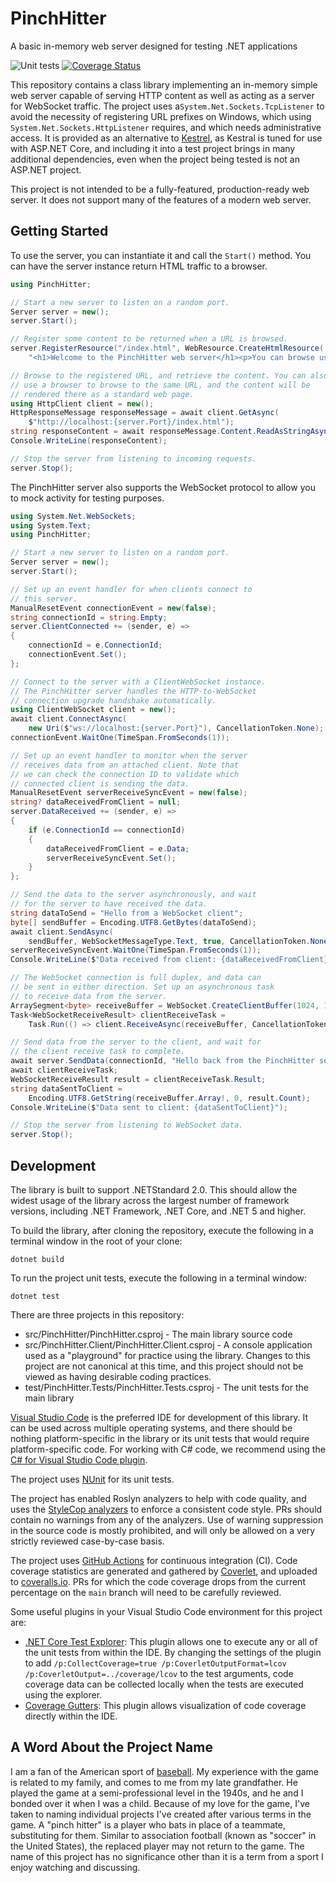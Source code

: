 # PinchHitter
A basic in-memory web server designed for testing .NET applications

![Unit tests](https://github.com/jimevans/PinchHitter/actions/workflows/dotnet.yml/badge.svg)
[![Coverage Status](https://coveralls.io/repos/github/jimevans/PinchHitter/badge.svg?branch=main&kill_cache=1)](https://coveralls.io/github/jimevans/PinchHitter?branch=main)

This repository contains a class library implementing an in-memory simple web server
capable of serving HTTP content as well as acting as a server for WebSocket traffic.
The project uses a`System.Net.Sockets.TcpListener` to avoid the necessity of registering
URL prefixes on Windows, which using `System.Net.Sockets.HttpListener` requires, and which
needs administrative access. It is provided as an alternative to 
[Kestrel](https://learn.microsoft.com/en-us/aspnet/core/fundamentals/servers/?view=aspnetcore-6.0),
as Kestral is tuned for use with ASP.NET Core, and including it into a test project
brings in many additional dependencies, even when the project being tested is not an
ASP.NET project.

This project is not intended to be a fully-featured, production-ready web server. It does
not support many of the features of a modern web server.

## Getting Started
To use the server, you can instantiate it and call the `Start()` method. You can have the
server instance return HTML traffic to a browser.

```csharp
using PinchHitter;

// Start a new server to listen on a random port.
Server server = new();
server.Start();

// Register some content to be returned when a URL is browsed.
server.RegisterResource("/index.html", WebResource.CreateHtmlResource(
    "<h1>Welcome to the PinchHitter web server</h1><p>You can browse using localhost</p>"));

// Browse to the registered URL, and retrieve the content. You can also
// use a browser to browse to the same URL, and the content will be
// rendered there as a standard web page.
using HttpClient client = new();
HttpResponseMessage responseMessage = await client.GetAsync(
    $"http://localhost:{server.Port}/index.html");
string responseContent = await responseMessage.Content.ReadAsStringAsync();
Console.WriteLine(responseContent);

// Stop the server from listening to incoming requests.
server.Stop();
```

The PinchHitter server also supports the WebSocket protocol to allow you to mock activity for testing
purposes.

```csharp
using System.Net.WebSockets;
using System.Text;
using PinchHitter;

// Start a new server to listen on a random port.
Server server = new();
server.Start();

// Set up an event handler for when clients connect to
// this server.
ManualResetEvent connectionEvent = new(false);
string connectionId = string.Empty;
server.ClientConnected += (sender, e) =>
{
    connectionId = e.ConnectionId;
    connectionEvent.Set();
};

// Connect to the server with a ClientWebSocket instance.
// The PinchHitter server handles the HTTP-to-WebSocket
// connection upgrade handshake automatically.
using ClientWebSocket client = new();
await client.ConnectAsync(
    new Uri($"ws://localhost:{server.Port}"), CancellationToken.None);
connectionEvent.WaitOne(TimeSpan.FromSeconds(1));

// Set up an event handler to monitor when the server
// receives data from an attached client. Note that
// we can check the connection ID to validate which
// connected client is sending the data.
ManualResetEvent serverReceiveSyncEvent = new(false);
string? dataReceivedFromClient = null;
server.DataReceived += (sender, e) =>
{
    if (e.ConnectionId == connectionId)
    {
        dataReceivedFromClient = e.Data;
        serverReceiveSyncEvent.Set();
    }
};

// Send the data to the server asynchronously, and wait
// for the server to have received the data.
string dataToSend = "Hello from a WebSocket client";
byte[] sendBuffer = Encoding.UTF8.GetBytes(dataToSend);
await client.SendAsync(
    sendBuffer, WebSocketMessageType.Text, true, CancellationToken.None);
serverReceiveSyncEvent.WaitOne(TimeSpan.FromSeconds(1));
Console.WriteLine($"Data received from client: {dataReceivedFromClient}");

// The WebSocket connection is full duplex, and data can
// be sent in either direction. Set up an asynchronous task
// to receive data from the server.
ArraySegment<byte> receiveBuffer = WebSocket.CreateClientBuffer(1024, 1024);
Task<WebSocketReceiveResult> clientReceiveTask = 
    Task.Run(() => client.ReceiveAsync(receiveBuffer, CancellationToken.None));

// Send data from the server to the client, and wait for
// the client receive task to complete.
await server.SendData(connectionId, "Hello back from the PinchHitter server");
await clientReceiveTask;
WebSocketReceiveResult result = clientReceiveTask.Result;
string dataSentToClient =
    Encoding.UTF8.GetString(receiveBuffer.Array!, 0, result.Count);
Console.WriteLine($"Data sent to client: {dataSentToClient}");

// Stop the server from listening to WebSocket data.
server.Stop();
```

## Development
The library is built to support .NETStandard 2.0. This should allow the widest usage of the library across
the largest number of framework versions, including .NET Framework, .NET Core, and .NET 5 and higher.

To build the library, after cloning the repository, execute the following in a terminal window
in the root of your clone:

    dotnet build

To run the project unit tests, execute the following in a terminal window:

    dotnet test

There are three projects in this repository:
* src/PinchHitter/PinchHitter.csproj - The main library source code
* src/PinchHitter.Client/PinchHitter.Client.csproj - A console application used as a "playground"
for practice using the library. Changes to this project are not canonical at this time, and this
project should not be viewed as having desirable coding practices.
* test/PinchHitter.Tests/PinchHitter.Tests.csproj - The unit tests for the main library

[Visual Studio Code](https://code.visualstudio.com/) is the preferred IDE for development of this library.
It can be used across multiple operating systems, and there should be nothing platform-specific in the
library or its unit tests that would require platform-specific code. For working with C# code, we recommend
using the [C# for Visual Studio Code plugin](https://marketplace.visualstudio.com/items?itemName=ms-dotnettools.csharp).

The project uses [NUnit](https://nunit.org/) for its unit tests.

The project has enabled Roslyn analyzers to help with code quality, and uses the
[StyleCop analyzers](https://www.nuget.org/packages/StyleCop.Analyzers) to enforce a consistent code style.
PRs should contain no warnings from any of the analyzers. Use of warning suppression in the source code
is mostly prohibited, and will only be allowed on a very strictly reviewed case-by-case basis.

The project uses [GitHub Actions](https://github.com/jimevans/PinchHitter/actions) for continuous
integration (CI). Code coverage statistics are generated and gathered by
[Coverlet](https://www.nuget.org/packages/coverlet.collector/), and uploaded to
[coveralls.io](https://coveralls.io/github/jimevans/PinchHitter?branch=main). PRs for which
the code coverage drops from the current percentage on the `main` branch will need to be carefully
reviewed.

Some useful plugins in your Visual Studio Code environment for this project are:
* [.NET Core Test Explorer](https://marketplace.visualstudio.com/items?itemName=formulahendry.dotnet-test-explorer):
This plugin allows one to execute any or all of the unit tests from within the IDE. By changing the settings
of the plugin to add `/p:CollectCoverage=true /p:CoverletOutputFormat=lcov /p:CoverletOutput=../coverage/lcov` to
the test arguments, code coverage data can be collected locally when the tests are executed using the explorer.
* [Coverage Gutters](https://marketplace.visualstudio.com/items?itemName=ryanluker.vscode-coverage-gutters):
This plugin allows visualization of code coverage directly within the IDE.

## A Word About the Project Name
I am a fan of the American sport of [baseball](https://en.wikipedia.org/wiki/Baseball).
My experience with the game is related to my family, and comes to me from my late grandfather.
He played the game at a semi-professional level in the 1940s, and he and I bonded over it when
I was a child. Because of my love for the game, I've taken to naming individual projects I've
created after various terms in the game. A "pinch hitter" is a player who bats in place of a
teammate, substituting for them. Similar to association football (known as "soccer" in the
United States), the replaced player may not return to the game. The name of this project has
no significance other than it is a term from a sport I enjoy watching and discussing.